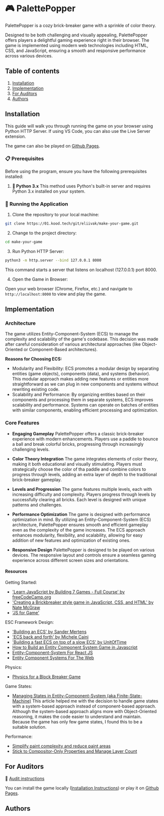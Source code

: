 # :video_game: PalettePopper

PalettePopper is a cozy brick-breaker game with a sprinkle of color theory.

Designed to be both challenging and visually appealing, PalettePopper offers players a delightful gaming experience right in their browser. The game is implemented using modern web technologies including HTML, CSS, and JavaScript, ensuring a smooth and responsive performance across various devices.

## Table of contents

1. [Installation](#installation)
2. [Implementation](#implementation)
3. [For Auditors](#for-auditors)
4. [Authors](#authors)

## Installation

This guide will walk you through running the game on your browser using Python HTTP Server. If using VS Code, you can also use the Live Server extension.

The game can also be played on [Github Pages](https://emmaliivak.github.io/PalettePopper/).

### :clipboard: Prerequisites

Before using the program, ensure you have the following prerequisites installed:

1. **:snake: Python 3.x**
This method uses Python's built-in server and requires Python 3.x installed on your system.

### :runner: Running the Application

1. Clone the repository to your local machine:

``` bash
git clone https://01.kood.tech/git/eliivak/make-your-game.git
```

2. Change to the project directory:

```bash
cd make-your-game
```

3. Run Python HTTP Server:

```bash
python3 -m http.server --bind 127.0.0.1 8000
```

This command starts a server that listens on localhost (127.0.0.1) port 8000.

4. Open the Game in Browser:

 Open your web browser (Chrome, Firefox, etc.) and navigate to `http://localhost:8000` to view and play the game.

## Implementation

### Architecture

The game utilizes Entity-Component-System (ECS) to manage the complexity and scalability of the game's codebase. This decision was made after careful consideration of various architectural approaches (like Object-Oriented or Component-Based architectures).

**Reasons for Choosing ECS:**

* Modularity and Flexibility:
  ECS promotes a modular design by separating entities (game objects), components (data), and systems (behavior). This modular approach makes adding new features or entities more straightforward as we can plug in new components and systems without rewriting existing code.
* Scalability and Performance:
  By organizing entities based on their components and processing them in separate systems, ECS improves scalability and performance. Systems can operate on batches of entities with similar components, enabling efficient processing and optimization.

### Core Features

* **Engaging Gameplay**
PalettePopper offers a classic brick-breaker experience with modern enhancements. Players use a paddle to bounce a ball and break colorful bricks, progressing through increasingly challenging levels.

* **Color Theory Integration**
The game integrates elements of color theory, making it both educational and visually stimulating. Players must strategically choose the color of tha paddle and combine colors to progress through levels, adding an extra layer of depth to the traditional brick-breaker gameplay.

* **Levels and Progression**
The game features multiple levels, each with increasing difficulty and complexity. Players progress through levels by successfully clearing all bricks. Each level is designed with unique patterns and challenges.

* **Performance Optimization**
The game is designed with performance optimization in mind. By utilizing an Entity-Component-System (ECS) architecture, PalettePopper ensures smooth and efficient gameplay even as the complexity of the game increases. The ECS approach enhances modularity, flexibility, and scalability, allowing for easy addition of new features and optimization of existing ones.

* **Responsive Design**
PalettePopper is designed to be played on various devices. The responsive layout and controls ensure a seamless gaming experience across different screen sizes and orientations.

#### Resources

Getting Started:

* ['Learn JavaScript by Building 7 Games - Full Course' by freeCodeCamp.org](https://youtu.be/ec8vSKJuZTk?si=NRVQajK8dl4IUJ6z)
* ['Creating a Brickbreaker style game in JavaScript, CSS, and HTML' by Nate McGraw](https://nmcgr001.medium.com/)
* ['JS for Game'](https://jsforgames.com)

ESC Framework Design:

* ['Building an ECS' by Sander Mertens](https://ajmmertens.medium.com/building-an-ecs-1-where-are-my-entities-and-components-63d07c7da742)
* ['ECS back and forth' by Michele Caini](https://skypjack.github.io/2019-02-14-ecs-baf-part-1/)
* ['Building a fast ECS on top of a slow ECS' by UnitOfTime](https://youtu.be/71RSWVyOMEY?si=FTp15Vik_aTjxvuH)
* [How to Build an Entity Component System Game in Javascript](http://vasir.net/blog/game-development/how-to-build-entity-component-system-in-javascript)
* [Entity-Component-System For React JS](https://medium.com/@clevyr/entity-component-system-for-react-js-e3ab6e9be776)
* [Entity Component Systems For The Web](https://medium.com/@drvondevious/entity-component-systems-for-the-web-22065c95de4c)

Physics:

* [Physics for a Block Breaker Game](https://www.smilingcatentertainment.com/physics-for-a-block-breaker-game/)

Game States:

* [Managing States in Entity-Component-System (aka Finite-State-Machine)](https://medium.com/@ben.rasooli/managing-states-in-entity-component-system-aka-finite-state-machine-8db8d19dec46)
This article helped me with the decision to handle game states with a system-based approach instead of component-based approach. Although the system-based approach aligns more with Object-Oriented reasoning, it makes the code easier to understand and maintain. Because the game has only few game states, I found this to be a suitable solution.

Performance:

* [Simplify paint complexity and reduce paint areas](https://web.dev/articles/simplify-paint-complexity-and-reduce-paint-areas)
* [Stick to Compositor-Only Properties and Manage Layer Count](https://web.dev/articles/stick-to-compositor-only-properties-and-manage-layer-count)

## For Auditors

:scroll: [Audit instructions](https://github.com/01-edu/public/tree/master/subjects/make-your-game/audit)

You can install the game locally ([Installation Instructions](#installation)) or play it on [Github Pages](https://emmaliivak.github.io/PalettePopper/).

## Authors
